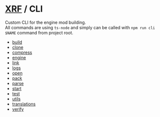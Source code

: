 # [XRF](../) / CLI

Custom CLI for the engine mod building. <br/>
All commands are using `ts-node` and simply can be called with `npm run cli $NAME` command from project root.

- [build](build/README.md)
- [clone](clone/README.md)
- [compress](compress/README.md)
- [engine](engine/README.md)
- [link](link/README.md)
- [logs](logs/README.md)
- [open](open/README.md)
- [pack](pack/README.md)
- [parse](parse/README.md)
- [start](start/README.md)
- [test](test/README.md)
- [utils](utils/README.md)
- [translations](translations/README.md)
- [verify](verify/README.md)
